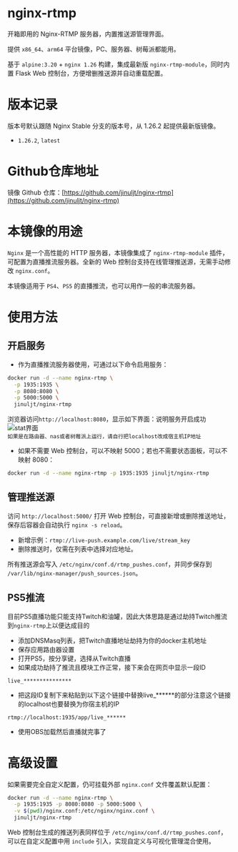 # nginx-rtmp
开箱即用的 Nginx-RTMP 服务器，内置推送源管理界面。

提供 `x86_64`、`arm64` 平台镜像，PC、服务器、树莓派都能用。

基于 `alpine:3.20` + `nginx 1.26` 构建，集成最新版 `nginx-rtmp-module`，同时内置 Flask Web 控制台，方便增删推送源并自动重载配置。

# 版本记录
版本号默认跟随 Nginx Stable 分支的版本号，从 1.26.2 起提供最新版镜像。
- `1.26.2`, `latest`

# Github仓库地址
镜像 Github 仓库：[https://github.com/jinuljt/nginx-rtmp](https://github.com/jinuljt/nginx-rtmp)

# 本镜像的用途
`Nginx` 是一个高性能的 HTTP 服务器，本镜像集成了 `nginx-rtmp-module` 插件，可配置为直播推流服务器。全新的 Web 控制台支持在线管理推送源，无需手动修改 `nginx.conf`。

本镜像适用于 `PS4`、`PS5` 的直播推流，也可以用作一般的串流服务器。

# 使用方法
## 开启服务
- 作为直播推流服务器使用，可通过以下命令启用服务：

```bash
docker run -d --name nginx-rtmp \
  -p 1935:1935 \
  -p 8080:8080 \
  -p 5000:5000 \
  jinuljt/nginx-rtmp
```

浏览器访问`http://localhost:8080`，显示如下界面：说明服务开启成功
![stat界面](https://i.loli.net/2021/08/03/Z3WGqAxMyXiJ4Rc.png)  
`如果是在路由器、nas或者树莓派上运行，请自行把localhost改成宿主机IP地址`
- 如果不需要 Web 控制台，可以不映射 5000；若也不需要状态面板，可以不映射 8080：

```bash
docker run -d --name nginx-rtmp -p 1935:1935 jinuljt/nginx-rtmp
```

## 管理推送源

访问 `http://localhost:5000/` 打开 Web 控制台，可直接新增或删除推送地址，保存后容器会自动执行 `nginx -s reload`。

- 新增示例：`rtmp://live-push.example.com/live/stream_key`
- 删除推送时，仅需在列表中选择对应地址。

所有推送源会写入 `/etc/nginx/conf.d/rtmp_pushes.conf`，并同步保存到 `/var/lib/nginx-manager/push_sources.json`。

## PS5推流
目前PS5直播功能只能支持Twitch和油罐，因此大体思路是通过劫持Twitch推流到`nginx-rtmp`上以便达成目的
- 添加DNSMasq列表，把Twitch直播地址劫持为你的docker主机地址
- 保存应用路由器设置
- 打开PS5，按分享键，选择从Twitch直播
- 如果成功劫持了推流且模块工作正常，接下来会在网页中显示一段ID

`live_***************`
- 把这段ID复制下来粘贴到以下这个链接中替换live_******的部分注意这个链接的localhost也要替换为你宿主机的IP

`rtmp://localhost:1935/app/live_******`
- 使用OBS加载然后直播就完事了

# 高级设置
如果需要完全自定义配置，仍可挂载外部 `nginx.conf` 文件覆盖默认配置：

```bash
docker run -d --name nginx-rtmp \
  -p 1935:1935 -p 8080:8080 -p 5000:5000 \
  -v $(pwd)/nginx.conf:/etc/nginx/nginx.conf \
  jinuljt/nginx-rtmp
```

Web 控制台生成的推送列表同样位于 `/etc/nginx/conf.d/rtmp_pushes.conf`，可以在自定义配置中用 `include` 引入，实现自定义与可视化管理混合使用。
